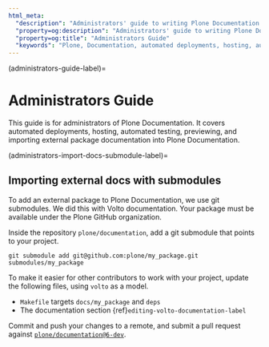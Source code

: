 ```yaml
---
html_meta:
  "description": "Administrators' guide to writing Plone Documentation. It covers automated deployments, hosting, automated testing, previewing, and importing external package documentation into Plone Documentation."
  "property=og:description": "Administrators' guide to writing Plone Documentation. It covers automated deployments, hosting, automated testing, previewing, and importing external package documentation into Plone Documentation."
  "property=og:title": "Administrators Guide"
  "keywords": "Plone, Documentation, automated deployments, hosting, automated testing, importing external packages"
---
```


(administrators-guide-label)=

# Administrators Guide

This guide is for administrators of Plone Documentation.
It covers automated deployments, hosting, automated testing, previewing, and importing external package documentation into Plone Documentation.


(administrators-import-docs-submodule-label)=

## Importing external docs with submodules

To add an external package to Plone Documentation, we use git submodules.
We did this with Volto documentation.
Your package must be available under the Plone GitHub organization.

Inside the repository `plone/documentation`, add a git submodule that points to your project.

```shell
git submodule add git@github.com:plone/my_package.git submodules/my_package
```

To make it easier for other contributors to work with your project, update the following files, using `volto` as a model.
 
-   `Makefile` targets  `docs/my_package` and `deps`
-   The documentation section {ref}`editing-volto-documentation-label`

Commit and push your changes to a remote, and submit a pull request against [`plone/documentation@6-dev`](https://github.com/plone/documentation/compare).
